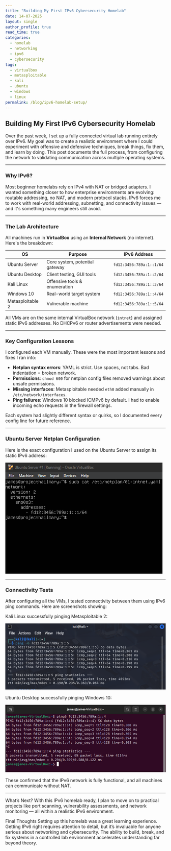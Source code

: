```yaml
---
title: "Building My First IPv6 Cybersecurity Homelab"
date: 14-07-2025
layout: single
author_profile: true
read_time: true
categories: 
  - homelab
  - networking
  - ipv6
  - cybersecurity
tags:
  - virtualbox
  - metasploitable
  - kali
  - ubuntu
  - windows
  - linux
permalink: /blog/ipv6-homelab-setup/
---
```


## Building My First IPv6 Cybersecurity Homelab

Over the past week, I set up a fully connected virtual lab running entirely over IPv6. My goal was to create a realistic environment where I could experiment with offensive and defensive techniques, break things, fix them, and learn by doing. This post documents the full process, from configuring the network to validating communication across multiple operating systems.

---

### Why IPv6?

Most beginner homelabs rely on IPv4 with NAT or bridged adapters. I wanted something closer to how enterprise environments are evolving: routable addressing, no NAT, and modern protocol stacks. IPv6 forces me to work with real-world addressing, subnetting, and connectivity issues — and it's something many engineers still avoid.

---

### The Lab Architecture

All machines run in **VirtualBox** using an **Internal Network** (no internet). Here's the breakdown:

| OS               | Purpose                        | IPv6 Address                |
|------------------|--------------------------------|-----------------------------|
| Ubuntu Server    | Core system, potential gateway | `fd12:3456:789a:1::1/64`    |
| Ubuntu Desktop   | Client testing, GUI tools      | `fd12:3456:789a:1::2/64`    |
| Kali Linux       | Offensive tools & enumeration  | `fd12:3456:789a:1::3/64`    |
| Windows 10       | Real-world target system       | `fd12:3456:789a:1::4/64`    |
| Metasploitable 2 | Vulnerable machine             | `fd12:3456:789a:1::5/64`    |

All VMs are on the same internal VirtualBox network (`intnet`) and assigned static IPv6 addresses. No DHCPv6 or router advertisements were needed.

---

### Key Configuration Lessons

I configured each VM manually. These were the most important lessons and fixes I ran into:

- **Netplan syntax errors**: YAML is strict. Use spaces, not tabs. Bad indentation = broken network.
- **Permissions**: `chmod 600` for netplan config files removed warnings about unsafe permissions.
- **Missing interfaces**: Metasploitable needed `eth0` added manually in `/etc/network/interfaces`.
- **Ping failures**: Windows 10 blocked ICMPv6 by default. I had to enable incoming echo requests in the firewall settings.

Each system had slightly different syntax or quirks, so I documented every config line for future reference.

---

### Ubuntu Server Netplan Configuration

Here is the exact configuration I used on the Ubuntu Server to assign its static IPv6 address:

![Ubuntu Server netplan configuration](/assets/images/ubuntu-server-netplan.PNG)

---

### Connectivity Tests
After configuring all the VMs, I tested connectivity between them using IPv6 ping commands. Here are screenshots showing:

Kali Linux successfully pinging Metasploitable 2:

![Kali ping to metasploitable](/assets/images/ping-kali-to-metasploitable.PNG)

Ubuntu Desktop successfully pinging Windows 10:

![Ubuntu ping to windows10](/assets/images/ping-ubuntu-to-windows10.PNG)

These confirmed that the IPv6 network is fully functional, and all machines can communicate without NAT.

---

What’s Next?
With this IPv6 homelab ready, I plan to move on to practical projects like port scanning, vulnerability assessments, and network monitoring — all within a realistic IPv6 environment.

Final Thoughts
Setting up this homelab was a great learning experience. Getting IPv6 right requires attention to detail, but it’s invaluable for anyone serious about networking and cybersecurity. The ability to build, break, and fix systems in a controlled lab environment accelerates understanding far beyond theory.
